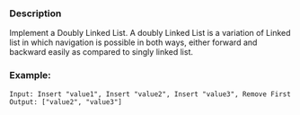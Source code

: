 ### Description

Implement a Doubly Linked List. A doubly Linked List is a variation of Linked list in which navigation is possible in both ways, either forward and backward easily as compared to singly linked list.

### Example:

```
Input: Insert "value1", Insert "value2", Insert "value3", Remove First
Output: ["value2", "value3"]
```
